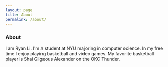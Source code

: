 ```yaml
---
layout: page
title: About
permalink: /about/
---
```


### About

I am Ryan Li.  I'm a student at NYU majoring in computer science.  In my free time I enjoy playing basketball and video games.  My favorite basketball player is Shai Gilgeous Alexander on the OKC Thunder.

